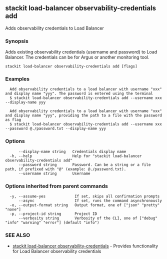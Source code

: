 ## stackit load-balancer observability-credentials add

Adds observability credentials to Load Balancer

### Synopsis

Adds existing observability credentials (username and password) to Load Balancer. The credentials can be for Argus or another monitoring tool.

```
stackit load-balancer observability-credentials add [flags]
```

### Examples

```
  Add observability credentials to a load balancer with username "xxx" and display name "yyy". The password is entered using the terminal
  $ stackit load-balancer observability-credentials add --username xxx --display-name yyy

  Add observability credentials to a load balancer with username "xxx" and display name "yyy", providing the path to a file with the password as flag
  $ stackit load-balancer observability-credentials add --username xxx --password @./password.txt --display-name yyy
```

### Options

```
      --display-name string   Credentials display name
  -h, --help                  Help for "stackit load-balancer observability-credentials add"
      --password string       Password. Can be a string or a file path, if prefixed with "@" (example: @./password.txt).
      --username string       Username
```

### Options inherited from parent commands

```
  -y, --assume-yes             If set, skips all confirmation prompts
      --async                  If set, runs the command asynchronously
  -o, --output-format string   Output format, one of ["json" "pretty" "none"]
  -p, --project-id string      Project ID
      --verbosity string       Verbosity of the CLI, one of ["debug" "info" "warning" "error"] (default "info")
```

### SEE ALSO

* [stackit load-balancer observability-credentials](./stackit_load-balancer_observability-credentials.md)	 - Provides functionality for Load Balancer observability credentials

